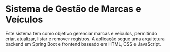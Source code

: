 # Sistema de Gestão de Marcas e Veículos

Este sistema tem como objetivo gerenciar marcas e veículos, permitindo criar, atualizar,
listar e remover registros. A aplicação segue uma arquitetura backend em Spring Boot e
frontend baseado em HTML, CSS e JavaScript.
